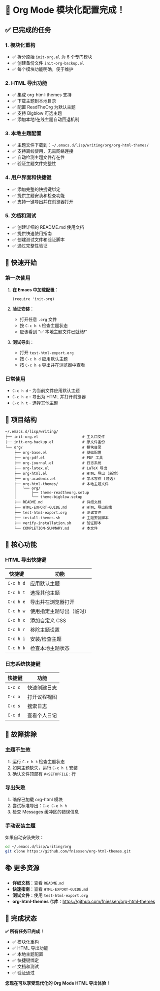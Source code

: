 # 🎉 Org Mode 模块化配置完成！

## ✅ 已完成的任务

### 1. 模块化重构
- ✅ 拆分原始 `init-org.el` 为 6 个专门模块
- ✅ 创建备份文件 `init-org-backup.el`
- ✅ 每个模块功能明确，便于维护

### 2. HTML 导出功能
- ✅ 集成 org-html-themes 支持
- ✅ 下载主题到本地目录
- ✅ 配置 ReadTheOrg 为默认主题
- ✅ 支持 Bigblow 可选主题
- ✅ 添加本地/在线主题自动回退机制

### 3. 本地主题配置
- ✅ 主题文件下载到：`~/.emacs.d/lisp/writing/org/org-html-themes/`
- ✅ 支持离线使用，无需网络连接
- ✅ 自动检测主题文件存在性
- ✅ 验证主题文件完整性

### 4. 用户界面和快捷键
- ✅ 添加完整的快捷键绑定
- ✅ 提供主题安装和检查功能
- ✅ 支持一键导出并在浏览器打开

### 5. 文档和测试
- ✅ 创建详细的 README.md 使用文档
- ✅ 提供快速使用指南
- ✅ 创建测试文件和验证脚本
- ✅ 通过完整性验证

## 🚀 快速开始

### 第一次使用
1. **在 Emacs 中加载配置**：
   ```elisp
   (require 'init-org)
   ```

2. **验证安装**：
   - 打开任意 `.org` 文件
   - 按 `C-c h k` 检查主题状态
   - 应该看到 "✅ 本地主题文件已就绪!"

3. **测试导出**：
   - 打开 `test-html-export.org`
   - 按 `C-c h d` 应用默认主题
   - 按 `C-c h e` 导出并在浏览器中查看

### 日常使用
- `C-c h d` - 为当前文件应用默认主题
- `C-c h e` - 导出为 HTML 并打开浏览器
- `C-c h t` - 选择其他主题

## 📁 项目结构

```
~/.emacs.d/lisp/writing/
├── init-org.el                    # 主入口文件
├── init-org-backup.el             # 原文件备份
└── org/                           # 模块目录
    ├── org-base.el                # 基础配置
    ├── org-pdf.el                 # PDF 工具
    ├── org-journal.el             # 日志系统
    ├── org-latex.el               # LaTeX 导出
    ├── org-html.el                # HTML 导出 (新增)
    ├── org-academic.el            # 学术写作 (可选)
    ├── org-html-themes/           # 本地主题文件
    │   └── org/
    │       ├── theme-readtheorg.setup
    │       └── theme-bigblow.setup
    ├── README.md                  # 详细文档
    ├── HTML-EXPORT-GUIDE.md       # HTML 导出指南
    ├── test-html-export.org       # 测试文件
    ├── install-themes.sh          # 主题安装脚本
    ├── verify-installation.sh     # 验证脚本
    └── COMPLETION-SUMMARY.md      # 本文件
```

## 🎯 核心功能

### HTML 导出快捷键
| 快捷键    | 功能                     |
|-----------|--------------------------|
| `C-c h d` | 应用默认主题             |
| `C-c h t` | 选择其他主题             |
| `C-c h e` | 导出并在浏览器打开       |
| `C-c h w` | 使用指定主题导出（临时） |
| `C-c h c` | 添加自定义 CSS           |
| `C-c h r` | 移除主题设置             |
| `C-c h i` | 安装/检查主题            |
| `C-c h k` | 检查本地主题状态         |

### 日志系统快捷键
| 快捷键    | 功能               |
|-----------|--------------------|
| `C-c c`   | 快速创建日志       |
| `C-c a`   | 打开议程视图       |
| `C-c s`   | 搜索日志           |
| `C-c d`   | 查看个人日记       |

## 🔧 故障排除

### 主题不生效
1. 运行 `C-c h k` 检查主题状态
2. 如果主题缺失，运行 `C-c h i` 安装
3. 确认文件顶部有 `#+SETUPFILE:` 行

### 导出失败
1. 确保已加载 org-html 模块
2. 尝试标准导出：`C-c C-e h h`
3. 检查 Messages 缓冲区的错误信息

### 手动安装主题
如果自动安装失败：
```bash
cd ~/.emacs.d/lisp/writing/org
git clone https://github.com/fniessen/org-html-themes.git
```

## 📚 更多资源

- **详细文档**：查看 `README.md`
- **快速指南**：查看 `HTML-EXPORT-GUIDE.md`
- **测试文件**：使用 `test-html-export.org`
- **org-html-themes 仓库**：https://github.com/fniessen/org-html-themes

## 🎊 完成状态

**✅ 所有任务已完成！**

- ✅ 模块化重构
- ✅ HTML 导出功能
- ✅ 本地主题配置
- ✅ 快捷键绑定
- ✅ 文档和测试
- ✅ 验证通过

**您现在可以享受现代化的 Org Mode HTML 导出体验！**
